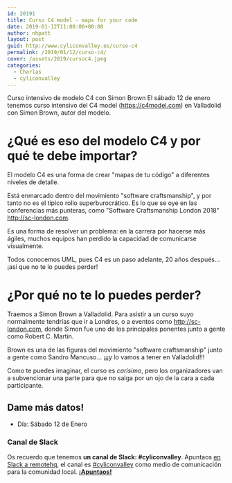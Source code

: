 ```yaml
---
id: 20191
title: Curso C4 model - maps for your code
date: 2019-01-12T11:00:00+00:00
author: nhpatt
layout: post
guid: http://www.cyliconvalley.es/curso-c4
permalink: /2019/01/12/curso-c4/
cover: /assets/2019/cursoc4.jpeg
categories:
  - Charlas
  - cyliconvalley
---
```


Curso intensivo de modelo C4 con Simon Brown
El sábado 12 de enero tenemos curso intensivo del C4 model (https://c4model.com) en Valladolid con Simon Brown, autor del modelo.

# ¿Qué es eso del modelo C4 y por qué te debe importar?

El modelo C4 es una forma de crear "mapas de tu código" a diferentes niveles de detalle.

Está enmarcado dentro del movimiento "software craftsmanship", y por tanto no es el típico rollo superburocrático. Es lo que se oye en las conferencias más punteras, como "Software Craftsmanship London 2018" http://sc-london.com.

Es una forma de resolver un problema: en la carrera por hacerse más ágiles, muchos equipos han perdido la capacidad de comunicarse visualmente.

Todos conocemos UML, pues C4 es un paso adelante, 20 años después… ¡así que no te lo puedes perder!

# ¿Por qué no te lo puedes perder?

Traemos a Simon Brown a Valladolid. Para asistir a un curso suyo normalmente tendrías que ir a Londres, o a eventos como http://sc-london.com, donde Simon fue uno de los principales ponentes junto a gente como Robert C. Martin.

Brown es una de las figuras del movimiento "software craftsmanship" junto a gente como Sandro Mancuso… ¡¡¡y lo vamos a tener en Valladolid!!!

Como te puedes imaginar, el curso es *carísimo*, pero los organizadores van a subvencionar una parte para que no salga por un ojo de la cara a cada participante.

## Dame más datos!

* Día: Sábado 12 de Enero

### Canal de Slack

Os recuerdo que tenemos **un canal de Slack: #cyliconvalley**. Apuntaos [en Slack a remotehq](https://cyliconvalley.herokuapp.com/), el canal es [#cyliconvalley](https://remotehq.slack.com/messages/CCF7QGREE) como medio de comunicación para la comunidad local. **[¡Apuntaos!](https://remotehq.slack.com/messages/CCF7QGREE)**